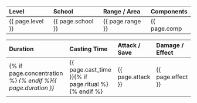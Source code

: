 | Level            | School            | Range / Area     | Components                                                  |
| :--------------- | :---------------- | :--------------- | :---------------------------------------------------------- |
| {{ page.level }} | {{ page.school }} | {{ page.range }} | {{ page.comp | join: ', ' }}{% if page.material %}*{% endif %} |

| Duration            | Casting Time         | Attack / Save     | Damage / Effect   |
| :------------------ | :------------------- | :---------------- | :---------------- |
| {% if page.concentration %}<i class="fa-solid fa-copyright"> {% endif %}{{ page.duration }} | {{ page.cast_time }}{% if page.ritual %}<i class="fa-solid fa-registered"></i>{% endif %} | {{ page.attack }} | {{ page.effect }} |
